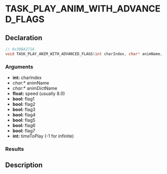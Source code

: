 # TASK_PLAY_ANIM_WITH_ADVANCED_FLAGS

## Declaration
```cpp
// 0x30BA2716
void TASK_PLAY_ANIM_WITH_ADVANCED_FLAGS(int charIndex, char* animName, char* animDictName, float speed, bool flag1, bool flag2, bool flag3, bool flag4, bool flag5, bool flag6, bool flag7, int timeToPlay);
```

### Arguments
- **int:** charIndex
- **char*:** animName
- **char*:** animDictName
- **float:** speed (usually 8.0)
- **bool:** flag1
- **bool:** flag2
- **bool:** flag3
- **bool:** flag4
- **bool:** flag5
- **bool:** flag6
- **bool:** flag7
- **int:** timeToPlay (-1 for infinite)

### Results

## Description
